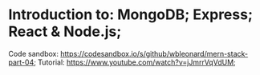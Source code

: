 # Introduction to: MongoDB; Express; React & Node.js;

Code sandbox: https://codesandbox.io/s/github/wbleonard/mern-stack-part-04;
Tutorial: https://www.youtube.com/watch?v=jJmrrVqVdUM;

